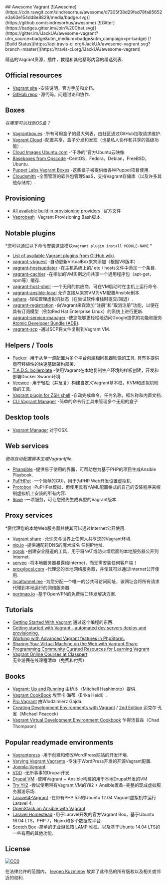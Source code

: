 <div class="github-widget" data-repo="iJackUA/awesome-vagrant"></div>
<script async src="https://pagead2.googlesyndication.com/pagead/js/adsbygoogle.js"></script><ins class="adsbygoogle" style="display:block" data-ad-client="ca-pub-6890694312814945" data-ad-slot="5473692530" data-ad-format="auto"  data-full-width-responsive="true"></ins>
## Awesome Vagrant
[![Awesome](https://cdn.rawgit.com/sindresorhus/awesome/d7305f38d29fed78fa85652e3a63e154dd8e8829/media/badge.svg)](https://github.com/sindresorhus/awesome) [![Gitter](https://badges.gitter.im/Join%20Chat.svg)](https://gitter.im/iJackUA/awesome-vagrant?utm_source=badge&utm_medium=badge&utm_campaign=pr-badge) [![Build Status](https://api.travis-ci.org/iJackUA/awesome-vagrant.svg?branch=master)](https://travis-ci.org/iJackUA/awesome-vagrant)

精选的Vagrant资源，插件，教程和其他精彩内容的精选列表.


## Official resources

* [Vagrant site](https://www.vagrantup.com/) -安装说明，官方手册和文档.
* [GitHub repo](https://github.com/hashicorp/vagrant) -源代码，问题讨论和协作.


## Boxes

*在哪里可以找到OS盒？*

* [Vagrantbox.es](http://www.vagrantbox.es/) -所有可用盒子的最大列表，由社区通过GitHub拉取请求维护.
* [Vagrant Cloud](https://app.vagrantup.com/boxes/search) -配置共享，盒子分发和发现（也是私人协作和共享的高级功能）.
* [Cloud Images Ubuntu.com](https://cloud-images.ubuntu.com/vagrant/) -“干净的”官方Ubuntu云映像.
* [Baseboxes from Opscode](https://github.com/chef/bento#current-baseboxes) -CentOS，Fedora，Debian，FreeBSD，Ubuntu.
* [Puppet Labs Vagrant Boxes](http://puppet-vagrant-boxes.puppetlabs.com/) -这些盒子被提供给各种Puppet项目使用.
* [Cloudsmith](https://cloudsmith.io) -全面管理的软件包管理SaaS，支持Vagrant存储库（以及许多其他存储库）.

## Provisioning

* [All available build in provisioning providers](https://www.vagrantup.com/docs/provisioning) -官方文件
* [Vaprobash](http://fideloper.github.io/Vaprobash/index.html) -Vagrant Provisioning Bash脚本.


## Notable plugins

*您可以通过以下命令安装这些模块`vagrant plugin install MODULE-NAME` *

* [List of available Vagrant plugins from GitHub wiki](https://github.com/hashicorp/vagrant/wiki/Available-Vagrant-Plugins).
* [vagrant-vbguest](https://github.com/dotless-de/vagrant-vbguest) -自动更新VirtualBox来宾添加（根据VB版本）.
* [vagrant-hostsupdater](https://github.com/cogitatio/vagrant-hostsupdater) -在主机系统上的/ etc / hosts文件中添加一个条目.
* [vagrant-cachier](http://fgrehm.viewdocs.io/vagrant-cachier/) -在相似的VM实例之间共享一个通用程序包（apt-get，npm等）缓存.
* [vagrant-host-shell](https://github.com/phinze/vagrant-host-shell) -一个无用的供应商，可在VM启动时在主机上运行命令.
* [vagrant-ansible-local](https://github.com/jaugustin/vagrant-ansible-local)  允许直接从来宾VM为VM配置Ansible剧本.
* [sahara](https://github.com/jedi4ever/sahara) -轻松管理虚拟机状态（在尝试软件堆栈时提交/回退）.
* [vagrant-registration](https://github.com/projectatomic/adb-vagrant-registration) -向Vagrant来宾添加“注册”和“取消注册”功能，以便在具有订阅模型（例如Red Hat Enterprise Linux）的系统上进行更新.
* [vagrant-service-manager](https://github.com/projectatomic/vagrant-service-manager) -使您能够更轻松地访问Google提供的功能和服务 [Atomic Developer Bundle (ADB)](https://github.com/projectatomic/adb-atomic-developer-bundle).
* [vagrant-scp](https://github.com/invernizzi/vagrant-scp) -通过SCP将文件复制到Vagrant VM.

## Helpers / Tools

* [Packer](https://www.packer.io/)  -用于从单一源配置为多个平台创建相同机器映像的工具. 具有多提供商可移植性的快速基础架构部署.
* [T.A.D.S. boilerplate](https://github.com/Thomvaill/tads-boilerplate) -使用Vagrant在本地复制生产环境的样板创建，开发和部署Docker Swarm环境.
* [Veewee](https://github.com/jedi4ever/veewee) -用于轻松（并反复）构建自定义Vagrant基本框，KVM和虚拟机映像的工具.
* [Vagrant plugin for ZSH shell](https://github.com/robbyrussell/oh-my-zsh/wiki/Plugins#vagrant) -自动完成命令，任务名称，框名称和内置文档.
* [CLI Vagrant Manager](https://github.com/MunGell/vgm) -简单的命令行工具来管理多个无用的盒子

## Desktop tools

* [Vagrant Manager](http://vagrantmanager.com/) 对于OSX.

## Web services

*使用自动配置脚本生成Vagrantfile.*

* [Phansible](http://phansible.com/) -提供易于使用的界面，可帮助您为基于PHP的项目生成Ansible Playbook.
* [PuPHPet](https://puphpet.com/) -一个简单的GUI，用于为<s>PHP</s> Web开发设置虚拟机.
* [Protobox](http://getprotobox.com/) -PuPHPet模拟，但使用具有YAML配置格式的自己的安装程序来控制虚拟机上安装的所有内容.
* [Rove](http://rove.io/) -一项服务，可让您预先生成典型的Vagrant版本.

## Proxy services

*要代理您的本地Web服务器并使其可以通过Internet公开使用.

* [Vagrant share](https://www.vagrantup.com/docs/share/) -允许您与世界上任何人共享您的Vagrant环境.
* [nip.io](http://nip.io) -提供通配符DNS的魔术域名
任何IP地址.
* [ngrok](https://ngrok.com/) -创建安全隧道的工具，用于将NAT或防火墙后面的本地服务器公开到Internet.
* [serveo](https://serveo.net/) -将本地服务器暴露给Internet，而无需安装任何客户端！
* [proxylocal.com](http://proxylocal.com) -代理您的本地网络服务器，并使其可以通过Internet公开使用.
* [localtunnel.me](https://localtunnel.github.io/www/) -为您分配一个唯一的公共可访问网址，该网址会将所有请求代理到本地运行的网络服务器.
* [portmap.io](https://portmap.io/) -基于OpenVPN的免费端口转发解决方案.

## Tutorials

* [Getting Started With Vagrant](http://www.thisprogrammingthing.com/2013/getting-started-with-vagrant/) 通过这个编程的东西.
* [Getting started with Vagrant - automated dev servers deploy and provisioning.](http://stdout.in/en/post/getting_started_with_vagrant_automated_dev_servers_deploy_and_provisioning)
* [Working with Advanced Vagrant features in PhpStorm.](http://confluence.jetbrains.com/display/PhpStorm/Working+with+Advanced+Vagrant+features+in+PhpStorm)
* [Sharing Your Virtual Machine on the Web with Vagrant Share](https://scotch.io/tutorials/sharing-your-virtual-machine-on-the-web-with-vagrant-share).
* [Programming Community Curated Resources for Learning Vagrant](https://hackr.io/tutorials/learn-vagrant)
* [Vagrant Online Courses at Classpert](https://classpert.com/vagrant) 无业游民在线课程清单（免费和付费）

## Books

* [Vagrant: Up and Running](https://www.amazon.com/Vagrant-Running-Virtualized-Development-Environments/dp/1449335837) 由桥本（Mitchell Hashimoto）提供.
* [Vagrant CookBook](https://leanpub.com/vagrantcookbook) 埃里卡·海蒂（Erika Heidi）.
* [Pro Vagrant](https://www.amazon.com/Pro-Vagrant-Wlodzimierz-Gajda/dp/1484200748/) 由Wlodzimierz Gajda.
* [Creating Development Environments with Vagrant](http://shop.oreilly.com/product/9781849519182.do) / [2nd Edition](http://shop.oreilly.com/product/9781784397029.do) 迈克尔·孔雀（Michael Peacock）
* [Vagrant Virtual Development Environment Cookbook](http://shop.oreilly.com/product/9781784393748.do) 乍得汤普森（Chad Thompson）

## Popular readymade environments

* [Vagrantpress](https://github.com/vagrantpress/vagrantpress) -用于创建和修改WordPress网站的开发环境.
* [Varying Vagrant Vagrants](https://github.com/Varying-Vagrant-Vagrants/VVV) -专注于WordPress开发的开源Vagrant配置.
* [Joomla-Vagrant](https://github.com/joomlatools/joomlatools-vagrant).
* [VDD](https://www.drupal.org/project/vdd) -无所事事的Drupal开发.
* [Drupal VM](https://www.drupalvm.com/) -使用Vagrant + Ansible构建的用于本地Drupal开发的VM
* [Try Yii2](https://github.com/iJackUA/try-yii2) -尝试使用带有Vagrant VM的Yii2 + Ansible置备=完整的现成虚拟服务器游乐场.
* [Laravel4-Vagrant](https://github.com/bryannielsen/Laravel4-Vagrant) -在带有PHP 5.5的Ubuntu 12.04 Vagrant虚拟机中运行Laravel 4.
* [OpenStack on Ansible with Vagrant](https://github.com/openstack-ansible/openstack-ansible).
* [Laravel Homestead](https://laravel.com/docs/master/homestead) -用于Laravel开发的官方Vagrant Box，基于Ubuntu 16.04 LTS，PHP 7，Nginx和多个数据库平台.
* [Scotch Box](https://scotch.io/bar-talk/announcing-scotch-box-2-0-our-dead-simple-vagrant-lamp-stack-improved) -简单的无业游民箱 [LAMP](https://en.m.wikipedia.org/wiki/LAMP_%28software_bundle%29) 堆栈，以及基于Ubuntu 14.04 LTS的一些有用的其他功能.


## License

[![CC0](https://licensebuttons.net/p/zero/1.0/88x31.png)](https://creativecommons.org/publicdomain/zero/1.0/)

在法律允许的范围内， [Ievgen Kuzminov](http://stdout.in/) 放弃了此作品的所有版权以及相关或邻近的权利.
